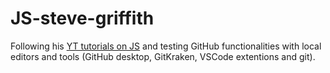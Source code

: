 # JS-steve-griffith
Following his [YT tutorials on JS](https://www.youtube.com/channel/UCTBGXCJHORQjivtgtMsmkAQ/playlists) 
and testing GitHub functionalities with local editors and tools (GitHub desktop, GitKraken, VSCode extentions and git).
